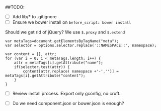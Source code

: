 ##TODO:
- [ ] Add lib/* to .gitignore
- [ ] Ensure we bower install on `before_script: bower install`

Should we get rid of jQuery?
We use `$.proxy` and `$.extend`

```
var metaTags=document.getElementsByTagName("meta");
var selector = options.selector.replace('::NAMESPACE::', namespace);

var content = {}, attr;
for (var i = 0; i < metaTags.length; i++) {
    attr = metaTags[i].getAttribute("name");
    if(selector.test(attr)) {
        content[attr.replace( namespace +'-','')] = metaTags[i].getAttribute("content");
    }
}
```

- [ ] Review install process. Export only gconfig, no cruft.
- [ ] Do we need component.json or bower.json is enough?

